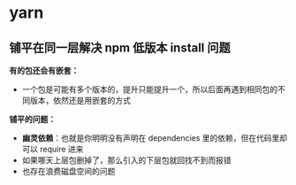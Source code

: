 # yarn

## 铺平在同一层解决 npm 低版本 install 问题

**有的包还会有嵌套：**

- 一个包是可能有多个版本的，提升只能提升一个，所以后面再遇到相同包的不同版本，依然还是用嵌套的方式

**铺平的问题：**

- **幽灵依赖**：也就是你明明没有声明在 dependencies 里的依赖，但在代码里却可以 require 进来
- 如果哪天上层包删掉了，那么引入的下层包就回找不到而报错
- 也存在浪费磁盘空间的问题
